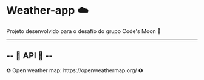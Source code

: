 # Weather-app ☁️ 

Projeto desenvolvido para o desafio do grupo Code's Moon 🚀

----
-- 🚧  API 🚧 --
----

<p> ✪ Open weather map: https://openweathermap.org/ ✪ </p>
